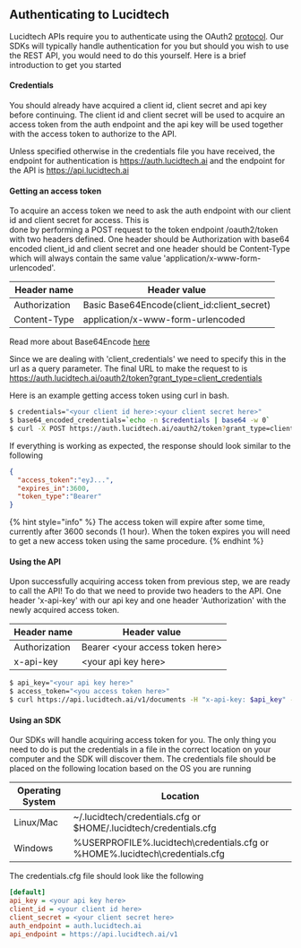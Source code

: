 ## Authenticating to Lucidtech

Lucidtech APIs require you to authenticate using the OAuth2 [protocol](https://tools.ietf.org/html/rfc6749). Our SDKs 
will typically handle authentication for you but should you wish to use the REST API, you would need to do this 
yourself. Here is a brief introduction to get you started


#### Credentials
You should already have acquired a client id, client secret and api key before continuing. The client id and client 
secret will be used to acquire an access token from the auth endpoint and the api key will be used together with the 
access token to authorize to the API.

Unless specified otherwise in the credentials file you have received, the endpoint for authentication is 
https://auth.lucidtech.ai and the endpoint for the API is https://api.lucidtech.ai

#### Getting an access token

To acquire an access token we need to ask the auth endpoint with our client id and client secret for access. This is  
done by performing a POST request to the token endpoint /oauth2/token with two headers defined. One header 
should be Authorization with base64 encoded client_id and client secret and one header should be Content-Type which 
will always contain the same value 'application/x-www-form-urlencoded'.

| Header name   | Header value                                |
| -----------   | ------------------------------------------- |
| Authorization | Basic Base64Encode(client_id:client_secret) |
| Content-Type  | application/x-www-form-urlencoded           |

Read more about Base64Encode [here](https://en.wikipedia.org/wiki/Basic_access_authentication#Client_side)

Since we are dealing with 'client_credentials' we need to specify this in the url as a query parameter. The final URL 
to make the request to is https://auth.lucidtech.ai/oauth2/token?grant_type=client_credentials

Here is an example getting access token using curl in bash.

```bash
$ credentials="<your client id here>:<your client secret here>"
$ base64_encoded_credentials=`echo -n $credentials | base64 -w 0`
$ curl -X POST https://auth.lucidtech.ai/oauth2/token?grant_type=client_credentials -H "Content-Type: application/x-www-form-urlencoded" -H "Authorization: Basic $base64_encoded_credentials"
```

If everything is working as expected, the response should look similar to the following

```json
{
  "access_token":"eyJ...",
  "expires_in":3600,
  "token_type":"Bearer"
}
```

{% hint style="info" %}
The access token will expire after some time, currently after 3600 seconds (1 hour). When the token expires 
you will need to get a new access token using the same procedure.
{% endhint %}

#### Using the API

Upon successfully acquiring access token from previous step, we are ready to call the API! To do that we need to 
provide two headers to the API. One header 'x-api-key' with our api key and one header 'Authorization' with the 
newly acquired access token.

| Header name   | Header value                      |
| -----------   | --------------------------------- |
| Authorization | Bearer \<your access token here\> |
| x-api-key     | \<your api key here\>             |

```bash
$ api_key="<your api key here>"
$ access_token="<you access token here>"
$ curl https://api.lucidtech.ai/v1/documents -H "x-api-key: $api_key" -H "Authorization: Bearer $access_token"
```

#### Using an SDK

Our SDKs will handle acquiring access token for you. The only thing you need to do is put the credentials 
in a file in the correct location on your computer and the SDK will discover them. The credentials file should 
be placed on the following location based on the OS you are running

| Operating System | Location                                                                      |
| ---------------- | ----------------------------------------------------------------------------- |
| Linux/Mac        | ~/.lucidtech/credentials.cfg or $HOME/.lucidtech/credentials.cfg              |
| Windows          | %USERPROFILE%\.lucidtech\credentials.cfg or %HOME%\.lucidtech\credentials.cfg |

The credentials.cfg file should look like the following

```ini
[default]
api_key = <your api key here>
client_id = <your client id here>
client_secret = <your client secret here>
auth_endpoint = auth.lucidtech.ai
api_endpoint = https://api.lucidtech.ai/v1
```

